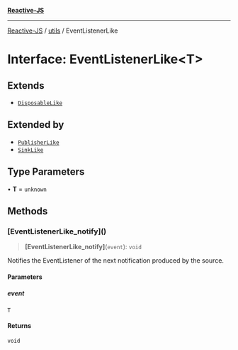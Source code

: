 [**Reactive-JS**](../../README.md)

***

[Reactive-JS](../../README.md) / [utils](../README.md) / EventListenerLike

# Interface: EventListenerLike\<T\>

## Extends

- [`DisposableLike`](DisposableLike.md)

## Extended by

- [`PublisherLike`](../../computations/interfaces/PublisherLike.md)
- [`SinkLike`](SinkLike.md)

## Type Parameters

• **T** = `unknown`

## Methods

### \[EventListenerLike\_notify\]()

> **\[EventListenerLike\_notify\]**(`event`): `void`

Notifies the EventListener of the next notification produced by the source.

#### Parameters

##### event

`T`

#### Returns

`void`

